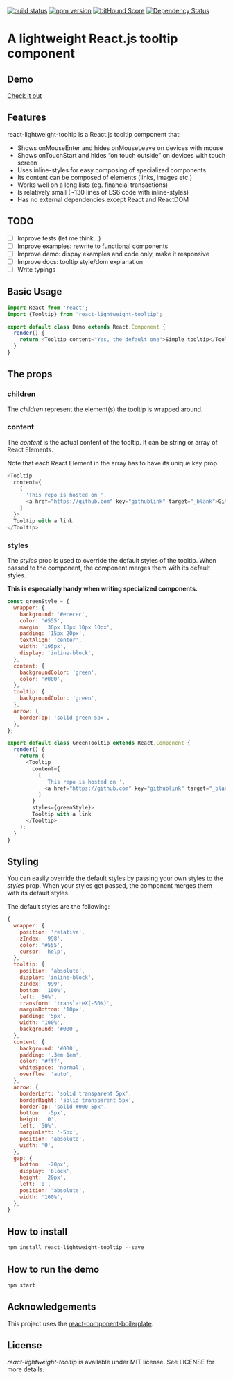 [![build status](https://secure.travis-ci.org/mcumpl/react-lightweight-tooltip.svg)](http://travis-ci.org/mcumpl/react-lightweight-tooltip)
[![npm version](https://img.shields.io/npm/v/react-lightweight-tooltip.svg)](https://www.npmjs.com/package/react-lightweight-tooltip)
[![bitHound Score](https://www.bithound.io/github/mcumpl/react-lightweight-tooltip/badges/score.svg)](https://www.bithound.io/github/mcumpl/react-lightweight-tooltip)
[![Dependency Status](https://david-dm.org/mcumpl/react-lightweight-tooltip.svg)](https://david-dm.org/mcumpl/react-lightweight-tooltip)
# A lightweight React.js tooltip component

## Demo
[Check it out](https://mcumpl.github.io/react-lightweight-tooltip/)

## Features
react-lightweight-tooltip is a React.js tooltip component that:

* Shows onMouseEnter and hides onMouseLeave on devices with mouse
* Shows onTouchStart and hides “on touch outside” on devices with touch screen
* Uses inline-styles for easy composing of specialized components
* Its content can be composed of elements (links, images etc.)
* Works well on a long lists (eg. financial transactions)
* Is relatively small (~130 lines of ES6 code with inline-styles)
* Has no external dependencies except React and ReactDOM

## TODO
- [ ] Improve tests (let me think...)
- [ ] Improve examples: rewrite to functional components
- [ ] Improve demo: dispay examples and code only, make it responsive
- [ ] Improve docs: tooltip style/dom explanation
- [ ] Write typings

## Basic Usage
```js
import React from 'react';
import {Tooltip} from 'react-lightweight-tooltip';

export default class Demo extends React.Component {
  render() {
    return <Tooltip content="Yes, the default one">Simple tooltip</Tooltip>;
  }
}
```
## The props

### children
The *children* represent the element(s) the tooltip is wrapped around.

### content
The *content* is the actual content of the tooltip. 
It can be string or array of React Elements. 

Note that each React Element in the array has to have its unique key prop.
```js
<Tooltip
  content={
    [
      'This repo is hosted on ',
      <a href="https://github.com" key="githublink" target="_blank">Github</a>,
    ]
  }>
  Tooltip with a link
</Tooltip>
```

### styles
The *styles* prop is used to override the default styles of the tooltip. 
When passed to the component, the component merges them with its default styles. 

**This is especaially handy when writing specialized components.**
```js
const greenStyle = {
  wrapper: {
    background: '#ececec',
    color: '#555',
    margin: '30px 10px 10px 10px',
    padding: '15px 20px',
    textAlign: 'center',
    width: '195px',
    display: 'inline-block',
  },
  content: {
    backgroundColor: 'green',
    color: '#000',
  },
  tooltip: {
    backgroundColor: 'green',
  },
  arrow: {
    borderTop: 'solid green 5px',
  },
};

export default class GreenTooltip extends React.Component {
  render() {
    return (
      <Tooltip
        content={
          [
            'This repo is hosted on ',
            <a href="https://github.com" key="githublink" target="_blank">Github</a>,
          ]
        }
        styles={greenStyle}>
        Tooltip with a link
      </Tooltip>
    );
  }
}
```

## Styling
You can easily override the default styles by passing your own styles to the *styles* prop. 
When your styles get passed, the component merges them with its default styles. 

The default styles are the following:
```js
{
  wrapper: {
    position: 'relative',
    zIndex: '998',
    color: '#555',
    cursor: 'help',
  },
  tooltip: {
    position: 'absolute',
    display: 'inline-block',
    zIndex: '999',
    bottom: '100%',
    left: '50%',
    transform: 'translateX(-50%)',
    marginBottom: '10px',
    padding: '5px',
    width: '100%',
    background: '#000',
  },
  content: {
    background: '#000',
    padding: '.3em 1em',
    color: '#fff',
    whiteSpace: 'normal',
    overflow: 'auto',
  },
  arrow: {
    borderLeft: 'solid transparent 5px',
    borderRight: 'solid transparent 5px',
    borderTop: 'solid #000 5px',
    bottom: '-5px',
    height: '0',
    left: '50%',
    marginLeft: '-5px',
    position: 'absolute',
    width: '0',
  },
  gap: {
    bottom: '-20px',
    display: 'block',
    height: '20px',
    left: '0',
    position: 'absolute',
    width: '100%',
  },
}
```

## How to install
```js
npm install react-lightweight-tooltip --save
```

## How to run the demo
```js
npm start
```

## Acknowledgements
This project uses the [react-component-boilerplate](https://github.com/survivejs/react-component-boilerplate).

## License
*react-lightweight-tooltip* is available under MIT license. See LICENSE for more details.
